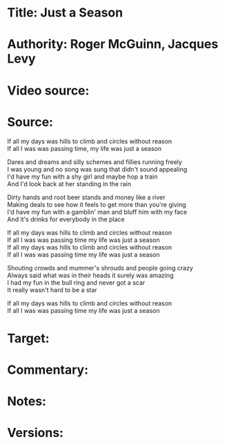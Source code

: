 # Title: Just a Season

# Authority: Roger McGuinn, Jacques Levy

# Video source: 

# Source:

If all my days was hills to climb and circles without reason  
If all I was was passing time, my life was just a season  

Dares and dreams and silly schemes and fillies running freely  
I was young and no song was sung that didn't sound appealing  
I'd have my fun with a shy girl and maybe hop a train  
And I'd look back at her standing in the rain  

Dirty hands and root beer stands and money like a river  
Making deals to see how it feels to get more than you're giving  
I'd have my fun with a gamblin' man and bluff him with my face  
And it's drinks for everybody in the place  

If all my days was hills to climb and circles without reason  
If all I was was passing time my life was just a season  
If all my days was hills to climb and circles without reason  
If all I was was passing time my life was just a season  

Shouting crowds and mummer's shrouds and people going crazy  
Always said what was in their heads it surely was amazing  
I had my fun in the bull ring and never got a scar  
It really wasn't hard to be a star  

If all my days was hills to climb and circles without reason  
If all I was was passing time my life was just a season  

# Target:  

# Commentary:  

# Notes:  

# Versions:  